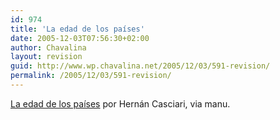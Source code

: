 ```yaml
---
id: 974
title: 'La edad de los países'
date: 2005-12-03T07:56:30+02:00
author: Chavalina
layout: revision
guid: http://www.wp.chavalina.net/2005/12/03/591-revision/
permalink: /2005/12/03/591-revision/
---
```

<a href="http://proletarium.org/2005/12/02/la-edad-de-los-paises" target="_blank">La edad de los países</a> por Hernán Casciari, via manu.